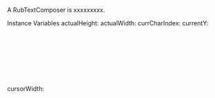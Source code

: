 A RubTextComposer is xxxxxxxxx.Instance Variables	actualHeight:		<Object>	actualWidth:		<Object>	currCharIndex:		<Object>	currentY:		<Object>	cursorWidth:		<Object>	defaultLineHeight:		<Object>	deltaCharIndex:		<Object>	emphasisHere:		<Object>	isFirstLine:		<Object>	lines:		<Object>	maxRightX:		<Object>	nowSliding:		<Object>	numberOfPhysicalLines:		<Object>	possibleSlide:		<Object>	prevContainer:		<Object>	prevIndex:		<Object>	prevLines:		<Object>	prevText:		<Object>	prevTextStyle:		<Object>	scanner:		<Object>	startCharIndex:		<Object>	stopCharIndex:		<Object>	theContainer:		<Object>	theText:		<Object>	theTextStyle:		<Object>actualHeight	- xxxxxactualWidth	- xxxxxcurrCharIndex	- xxxxxcurrentY	- xxxxxcursorWidth	- xxxxxdefaultLineHeight	- xxxxxdeltaCharIndex	- xxxxxemphasisHere	- xxxxxisFirstLine	- xxxxxlines	- xxxxxmaxRightX	- xxxxxnowSliding	- xxxxxnumberOfPhysicalLines	- xxxxxpossibleSlide	- xxxxxprevContainer	- xxxxxprevIndex	- xxxxxprevLines	- xxxxxprevText	- xxxxxprevTextStyle	- xxxxxscanner	- xxxxxstartCharIndex	- xxxxxstopCharIndex	- xxxxxtheContainer	- xxxxxtheText	- xxxxxtheTextStyle	- xxxxx